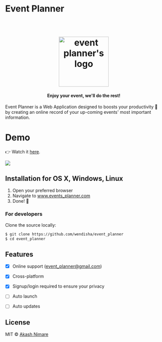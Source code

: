 # Event Planner

<h1 align="center">
  <br>
  <img src="https://i.imgur.com/c8TmZ08l.png" alt="event planner's logo" title="Welcome to Event Planner!" width="160">
</h1>

<h4 align="center">Enjoy your event, we'll do the rest!</h4>

Event Planner is a Web Application designed to boosts your productivity :rocket: by creating an online record of your up-coming events' most important information.


# Demo
👉 Watch it <a href="https://www.youtube.com/watch?v=6SG2Mjpv8YE">here</a>.
<br>

<img src="https://j.gifs.com/BBqE8Y.gif">


## Installation for OS X, Windows, Linux

1. Open your preferred browser
2. Navigate to www.events_planner.com
3. Done! :raised_hands:


### For developers
Clone the source locally:

```sh
$ git clone https://github.com/wendisha/event_planner
$ cd event_planner
```


## Features

- [x] Online support (event_planner@gmail.com)
- [x] Cross-platform
- [x] Signup/login required to ensure your privacy
- [ ] Auto launch
- [ ] Auto updates


## License

MIT  © [Akash Nimare](http://akashnimare.in)
